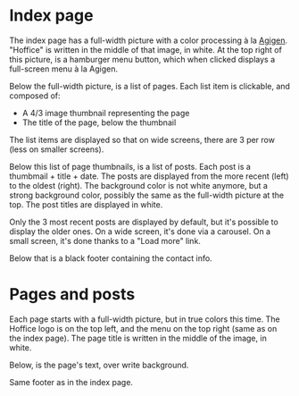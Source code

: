 # Index page

The index page has a full-width picture with a color processing à la [Agigen](http://www.agigen.se). "Hoffice" is written in the middle of that image, in white.
At the top right of this picture, is a hamburger menu button, which when clicked displays a full-screen menu à la Agigen.

Below the full-width picture, is a list of pages. Each list item is clickable, and composed of:

* A 4/3 image thumbnail representing the page
* The title of the page, below the thumbnail

The list items are displayed so that on wide screens, there are 3 per row (less on smaller screens).

Below this list of page thumbnails, is a list of posts. Each post is a thumbmail + title + date. The posts are displayed from the more recent (left) to the oldest (right).
The background color is not white anymore, but a strong background color, possibly the same as the full-width picture at the top. The post titles are displayed in white.

Only the 3 most recent posts are displayed by default, but it's possible to display the older ones. On a wide screen, it's done via a carousel. On a small screen, it's done thanks to a "Load more" link.

Below that is a black footer containing the contact info.


# Pages and posts

Each page starts with a full-width picture, but in true colors this time. The Hoffice logo is on the top left, and the menu on the top right (same as on the index page). The page title is written in the middle of the image, in white.

Below, is the page's text, over write background.

Same footer as in the index page.
